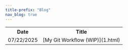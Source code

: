 ```yaml
---
title-prefix: "Blog"
nav_blog: true
---
```

<table>
  <colgroup>
    <col>
    <col>
  </colgroup>
  <tr>
    <th>Date</th>
    <th>Title</th>
  </tr>
  <tr>
    <td>07/22/2025</td>
    <td>[My Git Workflow (WIP)](1.html)</td>
  </tr>
</table>
